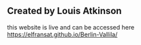 ## Created by Louis Atkinson ##

this website is live and can be accessed here https://elfransat.github.io/Berlin-Vallila/